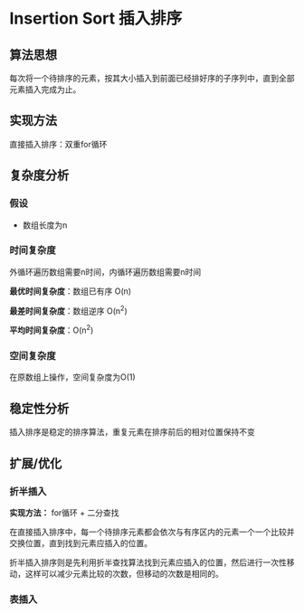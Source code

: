 # Insertion Sort 插入排序

## 算法思想

每次将一个待排序的元素，按其大小插入到前面已经排好序的子序列中，直到全部元素插入完成为止。

## 实现方法

直接插入排序：双重for循环

## 复杂度分析

### 假设

* 数组长度为n

### 时间复杂度

外循环遍历数组需要n时间，内循环遍历数组需要n时间

**最优时间复杂度**：数组已有序 O(n)

**最差时间复杂度**：数组逆序 O(n<sup>2</sup>)

**平均时间复杂度**：O(n<sup>2</sup>)

### 空间复杂度

在原数组上操作，空间复杂度为O(1)

## 稳定性分析

插入排序是稳定的排序算法，重复元素在排序前后的相对位置保持不变

## 扩展/优化

### 折半插入

**实现方法：** for循环 + 二分查找

在直接插入排序中，每一个待排序元素都会依次与有序区内的元素一个一个比较并交换位置，直到找到元素应插入的位置。

折半插入排序则是先利用折半查找算法找到元素应插入的位置，然后进行一次性移动，这样可以减少元素比较的次数，但移动的次数是相同的。

### 表插入